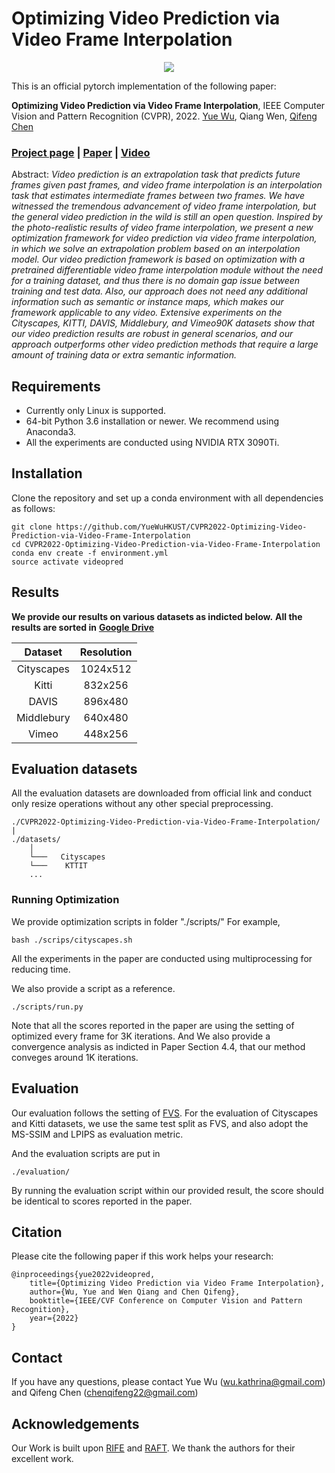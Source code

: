# Optimizing Video Prediction via Video Frame Interpolation

<p align="center"> 
<img src="/images/demo.gif">
</p>

This is an official pytorch implementation of the following paper:

**Optimizing Video Prediction via Video Frame Interpolation**, IEEE Computer Vision and Pattern Recognition (CVPR), 2022.
[Yue Wu](https://yuewuhkust.github.io/), Qiang Wen, [Qifeng Chen](https://cqf.io/)

### [Project page](https://yuewuhkust.github.io/OVP_VFI/) | [Paper](https://openaccess.thecvf.com/content/CVPR2022/papers/Wu_Optimizing_Video_Prediction_via_Video_Frame_Interpolation_CVPR_2022_paper.pdf) | [Video](https://www.youtube.com/watch?v=sRudlC9r8VM) ###

Abstract:
_Video prediction is an extrapolation task that predicts future frames given past frames, and video frame interpolation is an interpolation task that estimates intermediate frames between two frames. We have witnessed the tremendous advancement of video frame interpolation, but the general video prediction in the wild is still an open question. Inspired by the photo-realistic results of video frame interpolation, we present a new optimization framework for video prediction via video frame interpolation, in which we solve an extrapolation problem based on an interpolation model. Our video prediction framework is based on optimization with a pretrained differentiable video frame interpolation module without the need for a training dataset, and thus there is no domain gap issue between training and test data. Also, our approach does not need any additional information such as semantic or instance maps, which makes our framework applicable to any video. Extensive experiments on the Cityscapes, KITTI, DAVIS, Middlebury, and Vimeo90K datasets show that our video prediction results are robust in general scenarios, and our approach outperforms other video prediction methods that require a large amount of training data or extra semantic information._

## Requirements
- Currently only Linux is supported.
- 64-bit Python 3.6 installation or newer. We recommend using Anaconda3.
- All the experiments are conducted using NVIDIA RTX 3090Ti. 

## Installation
Clone the repository and set up a conda environment with all dependencies as follows:
```
git clone https://github.com/YueWuHKUST/CVPR2022-Optimizing-Video-Prediction-via-Video-Frame-Interpolation
cd CVPR2022-Optimizing-Video-Prediction-via-Video-Frame-Interpolation
conda env create -f environment.yml
source activate videopred
```

## Results
**We provide our results on various datasets as indicted below.**
**All the results are sorted in** [**Google Drive**](https://drive.google.com/drive/folders/1OkZmFUL3AYpWUN2q-QgvwE3TueoALBu9?usp=sharing)

|Dataset|Resolution|
|:----:|:-----------:|
|Cityscapes | 1024x512 |
|Kitti | 832x256 |
|DAVIS | 896x480 |
|Middlebury | 640x480 |
|Vimeo | 448x256 |

## Evaluation datasets
All the evaluation datasets are downloaded from official link and conduct only resize operations without any other special preprocessing.

```
./CVPR2022-Optimizing-Video-Prediction-via-Video-Frame-Interpolation/
|
./datasets/
    │
    └───   Cityscapes
    └───    KTTIT
    ...
```


### Running Optimization
We provide optimization scripts in folder "./scripts/"
For example, 
```
bash ./scrips/cityscapes.sh
```
All the experiments in the paper are conducted using multiprocessing for reducing time. 

We also provide a script as a reference.
```
./scripts/run.py
```


Note that all the scores reported in the paper are using the setting of optimized every frame for 3K iterations. And We also provide a convergence analysis as indicted in Paper Section 4.4, that our method conveges around 1K iterations. 

## Evaluation

Our evaluation follows the setting of [FVS](https://github.com/YueWuHKUST/CVPR2020-FutureVideoSynthesis).
For the evaluation of Cityscapes and Kitti datasets, we use the same test split as FVS, and also adopt the MS-SSIM and LPIPS as evaluation metric.

And the evaluation scripts are put in 
```
./evaluation/
```
By running the evaluation script within our provided result, the score should be identical to scores reported in the paper.



## Citation

Please cite the following paper if this work helps your research:

    @inproceedings{yue2022videopred,
		title={Optimizing Video Prediction via Video Frame Interpolation},
		author={Wu, Yue and Wen Qiang and Chen Qifeng},
		booktitle={IEEE/CVF Conference on Computer Vision and Pattern Recognition},
		year={2022}
	}

## Contact
If you have any questions, please contact Yue Wu (wu.kathrina@gmail.com) and Qifeng Chen (chenqifeng22@gmail.com)

## Acknowledgements
Our Work is built upon [RIFE](https://github.com/megvii-research/ECCV2022-RIFE) and [RAFT](https://github.com/princeton-vl/RAFT). We thank the authors for their excellent work. 